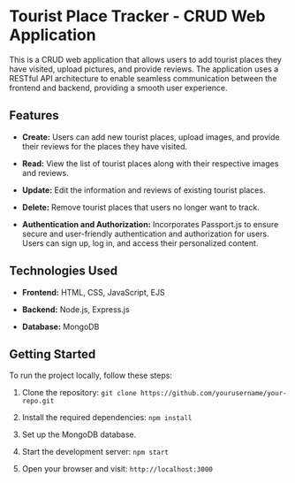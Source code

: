 # Tourist Place Tracker - CRUD Web Application

This is a CRUD web application that allows users to add tourist places they have visited, upload pictures, and provide reviews. The application uses a RESTful API architecture to enable seamless communication between the frontend and backend, providing a smooth user experience.

## Features

- **Create:** Users can add new tourist places, upload images, and provide their reviews for the places they have visited.

- **Read:** View the list of tourist places along with their respective images and reviews.

- **Update:** Edit the information and reviews of existing tourist places.

- **Delete:** Remove tourist places that users no longer want to track.

- **Authentication and Authorization:** Incorporates Passport.js to ensure secure and user-friendly authentication and authorization for users. Users can sign up, log in, and access their personalized content.

## Technologies Used

- **Frontend:** HTML, CSS, JavaScript, EJS 

- **Backend:** Node.js, Express.js 

- **Database:** MongoDB
## Getting Started

To run the project locally, follow these steps:

1. Clone the repository: `git clone https://github.com/yourusername/your-repo.git`

2. Install the required dependencies: `npm install`

3. Set up the MongoDB database.

4. Start the development server: `npm start`

5. Open your browser and visit: `http://localhost:3000`
